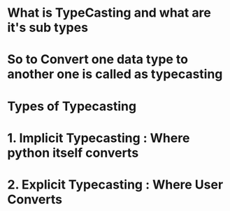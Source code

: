 # What is TypeCasting and what are it's sub types

# So to Convert one data type to another one is called as typecasting

# Types of Typecasting

# 1. Implicit Typecasting : Where python itself converts
# 2. Explicit Typecasting : Where User Converts